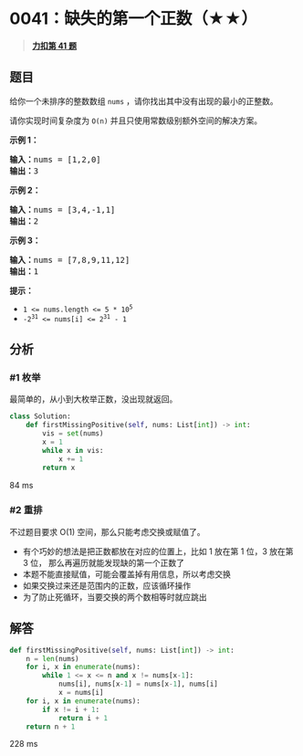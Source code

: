 # 0041：缺失的第一个正数（★★）


> <u>**[力扣第 41 题](https://leetcode.cn/problems/first-missing-positive/)**</u>

## 题目

<p>给你一个未排序的整数数组 <code>nums</code> ，请你找出其中没有出现的最小的正整数。</p>
请你实现时间复杂度为 <code>O(n)</code> 并且只使用常数级别额外空间的解决方案。



<p><strong>示例 1：</strong></p>

<pre>
<strong>输入：</strong>nums = [1,2,0]
<strong>输出：</strong>3
</pre>

<p><strong>示例 2：</strong></p>

<pre>
<strong>输入：</strong>nums = [3,4,-1,1]
<strong>输出：</strong>2
</pre>

<p><strong>示例 3：</strong></p>

<pre>
<strong>输入：</strong>nums = [7,8,9,11,12]
<strong>输出：</strong>1
</pre>



<p><strong>提示：</strong></p>

<ul>
<li><code>1 <= nums.length <= 5 * 10<sup>5</sup></code></li>
<li><code>-2<sup>31</sup> <= nums[i] <= 2<sup>31</sup> - 1</code></li>
</ul>


## 分析 

### #1 枚举

最简单的，从小到大枚举正数，没出现就返回。

```python
class Solution:
    def firstMissingPositive(self, nums: List[int]) -> int:
        vis = set(nums)
        x = 1
        while x in vis:
            x += 1
        return x
```
84 ms

### #2 重排

不过题目要求 O(1) 空间，那么只能考虑交换或赋值了。
- 有个巧妙的想法是把正数都放在对应的位置上，比如 1 放在第 1 位，3 放在第 3 位，
那么再遍历就能发现缺的第一个正数了
- 本题不能直接赋值，可能会覆盖掉有用信息，所以考虑交换
- 如果交换过来还是范围内的正数，应该循环操作
- 为了防止死循环，当要交换的两个数相等时就应跳出

## 解答

```python
def firstMissingPositive(self, nums: List[int]) -> int:
    n = len(nums)
    for i, x in enumerate(nums):
        while 1 <= x <= n and x != nums[x-1]:
            nums[i], nums[x-1] = nums[x-1], nums[i]
            x = nums[i]
    for i, x in enumerate(nums):
        if x != i + 1:
            return i + 1
    return n + 1
```
228 ms
